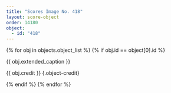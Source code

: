 ```yaml
---
title: "Scores Image No. 418"
layout: score-object
order: 14180
object:
  - id: "418"
---
```


{% for obj in objects.object_list %}
{% if obj.id == object[0].id %}

{{ obj.extended_caption }}

{{ obj.credit }} {.object-credit}

{% endif %}
{% endfor %}
